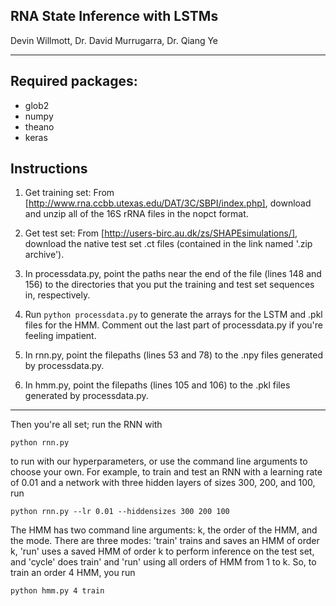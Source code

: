 ## RNA State Inference with LSTMs

Devin Willmott, Dr. David Murrugarra, Dr. Qiang Ye

---

Required packages:
------
* glob2
* numpy
* theano
* keras

Instructions
------
1) Get training set: From [http://www.rna.ccbb.utexas.edu/DAT/3C/SBPI/index.php], download and unzip all of the 16S rRNA files in the nopct format.

2) Get test set: From [http://users-birc.au.dk/zs/SHAPEsimulations/], download the native test set .ct files (contained in the link named '.zip archive').

3) In processdata.py, point the paths near the end of the file (lines 148 and 156) to the directories that you put the training and test set sequences in, respectively.

4) Run `python processdata.py` to generate the arrays for the LSTM and .pkl files for the HMM. Comment out the last part of processdata.py if you're feeling impatient.

5) In rnn.py, point the filepaths (lines 53 and 78) to the .npy files generated by processdata.py.

6) In hmm.py, point the filepaths (lines 105 and 106) to the .pkl files generated by processdata.py.

---

Then you're all set; run the RNN with

```python rnn.py```

to run with our hyperparameters, or use the command line arguments to choose your own. For example, to train and test an RNN with a learning rate of 0.01 and a network with three hidden layers of sizes 300, 200, and 100, run

```python rnn.py --lr 0.01 --hiddensizes 300 200 100```

The HMM has two command line arguments: k, the order of the HMM, and the mode. There are three modes: 'train' trains and saves an HMM of order k, 'run' uses a saved HMM of order k to perform inference on the test set, and 'cycle' does train' and 'run' using all orders of HMM from 1 to k. So, to train an order 4 HMM, you run

```python hmm.py 4 train```

